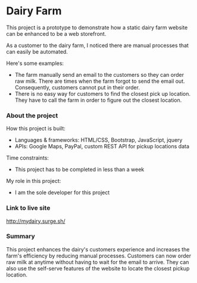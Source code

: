# Dairy Farm

This project is a prototype to demonstrate how a static dairy farm website can be enhanced to be a web storefront.

As a customer to the dairy farm, I noticed there are manual processes that can easily be automated.

Here's some examples:
* The farm manually send an email to the customers so they can order raw milk. There are times when the farm forgot to send the email out. Consequently, customers cannot put in their order.
* There is no easy way for customers to find the closest pick up location. They have to call the farm in order to figure out the closest location.

### About the project

How this project is built:
* Languages & frameworks: HTML/CSS, Bootstrap, JavaScript, jquery
* APIs: Google Maps, PayPal, custom REST API for pickup locations data

Time constraints:
* This project has to be completed in less than a week

My role in this project:
* I am the sole developer for this project

### Link to live site

http://mydairy.surge.sh/

### Summary

This project enhances the dairy's customers experience and increases the farm's efficiency by reducing manual processes. Customers can now order raw milk at anytime without having to wait for the email to arrive. They can also use the self-serve features of the website to locate the closest pickup location.
